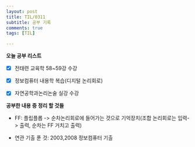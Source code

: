 ```yaml
---
layout: post
title: TIL/0311
subtitle: 공부 기록
comments: true
tags: [TIL]

---
```


**오늘 공부 리스트**

 - [x] 전태련 교육학 58~59강 수강
 - [x] 정보컴퓨터 내용학 복습(디지털 논리회로)
 - [x] 자연공학과논리논술 실강 수강

 
  **공부한 내용 중 정리 할 것들**
- FF: 플립플롭 -> 순차논리회로에 들어가는 것으로 기억장치(조합 논리회로는 입력-> 출력, 순차는 FF 거치고 출력)

- 연관 기출 푼 것: 2003,2008 정보컴퓨터 기출
